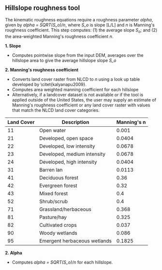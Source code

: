 ## Hillslope roughness tool

The kinematic roughness equations require a roughness parameter *alpha*, given by *alpha = SQRT(S_o)/n*, where *S_o* is slope [L/L] and *n* is Manning's roughness coefficient.  This step computes: (1) the average slope $S_o$; and (2) the area-weighted Manning's roughness coefficient *n*. 

**1. Slope**

* Computes pointwise slope from the input DEM, averages over the hillslope area to give the average hillslope slope *S_o*

**2. Manning's roughness coefficient**

* Converts land cover raster from NLCD to $n$ using a look up table developed by \citet{kalyanapu2009}. 
* Computes area weighted manning coefficient for each hillslope
* Alternatively, if a landcover dataset is not available or if the tool is applied outside of the United States, the user may supply an estimate of Manning's roughness coefficient or any land cover raster with values that match the NLCD land cover categories. 


Land Cover| Description	| Manning's n
------------ | ------------- | -------------
11		| Open water	| 	0.001
21		| Developed, open space		| 0.0404
22		| Developed, low intensity		| 0.0678
23		| Developed, medium intensity		| 0.0678
24		| Developed, high intensity		| 0.0404
31		| Barren lan		| 0.0113
41		| Deciduous forest		| 0.36
42		| Evergreen forest		| 0.32
43		| Mixed forest		| 0.4
52		| Shrub/scrub		| 0.4
71		| Grassland/herbaceous		| 0.368
81		| Pasture/hay	| 	0.325
82		| Cultivated crops		| 0.037
90		| Woody wetlands		| 0.086
95		| Emergent herbaceous wetlands	| 	0.1825



**2. Alpha**

* Computes  *alpha = SQRT(S_o)/n* for each hillslope.
